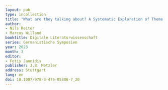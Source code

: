 ```yaml
---
layout: pub
type: incollection
title: "What are they talking about? A Systematic Exploration of Theme Identification Methods for Character Speech in Dramatic Texts"
author:
- Nils Reiter
- Marcus Willand
booktitle: Digitale Literaturwissenschaft
series: Germanistische Symposien
year: 2023
month: 3
editor:
- Fotis Jannidis
publisher: J.B. Metzler
address: Stuttgart
lang: en
doi: 10.1007/978-3-476-05886-7_20
---
```


